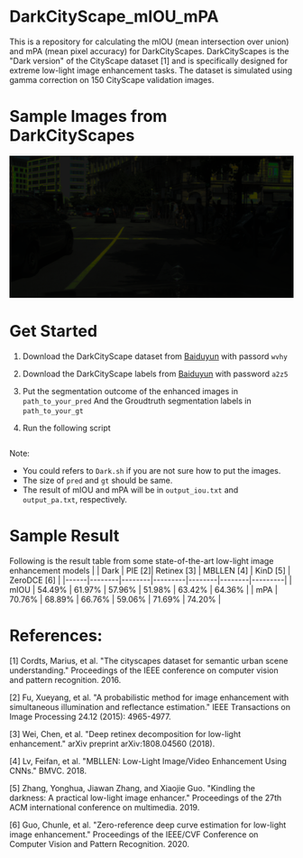 # DarkCityScape_mIOU_mPA
This is a repository for calculating the mIOU (mean intersection over union) and mPA (mean pixel accuracy) for DarkCityScapes. DarkCityScapes is the "Dark version" of the CityScape dataset [1] and is specifically designed for extreme low-light image enhancement tasks. 
The dataset is simulated using gamma correction on 150 CityScape validation images. 

# Sample Images from DarkCityScapes
![Sample DarkCityScape Image](frankfurt_000000_012868_leftImg8bit.png)

# Get Started
1. Download the DarkCityScape dataset from [Baiduyun](https://pan.baidu.com/s/1--xG3uNuH_9rKzcHpQKqgQ) with passord `wvhy`

2. Download the DarkCityScape labels from [Baiduyun](https://pan.baidu.com/s/1SlNCx7SknnQ_NUD57e0Q4w) with password `a2z5`

3. Put the segmentation outcome of the enhanced images in `path_to_your_pred`
   And the Groudtruth segmentation labels in `path_to_your_gt`

4. Run the following script 
```python main.py --pred path_to_your_pred --gt path_to_your_gt
```

Note: 
- You could refers to `Dark.sh` if you are not sure how to put the images.
- The size of `pred` and `gt` should be same. 
- The result of mIOU and mPA will be in `output_iou.txt` and `output_pa.txt`, respectively.


# Sample Result
Following is the result table from some state-of-the-art low-light image enhancement models
|      | Dark   | PIE [2]| Retinex [3] | MBLLEN [4] | KinD [5]   | ZeroDCE [6] |
|------|--------|--------|---------|--------|--------|---------|
| mIOU | 54.49% | 61.97% | 57.96%  | 51.98% | 63.42% | 64.36%  |
| mPA  | 70.76% | 68.89% | 66.76%  | 59.06% | 71.69% | 74.20%  |

# References:
[1] Cordts, Marius, et al. "The cityscapes dataset for semantic urban scene understanding." Proceedings of the IEEE conference on computer vision and pattern recognition. 2016.

[2] Fu, Xueyang, et al. "A probabilistic method for image enhancement with simultaneous illumination and reflectance estimation." IEEE Transactions on Image Processing 24.12 (2015): 4965-4977.

[3] Wei, Chen, et al. "Deep retinex decomposition for low-light enhancement." arXiv preprint arXiv:1808.04560 (2018).

[4] Lv, Feifan, et al. "MBLLEN: Low-Light Image/Video Enhancement Using CNNs." BMVC. 2018.

[5] Zhang, Yonghua, Jiawan Zhang, and Xiaojie Guo. "Kindling the darkness: A practical low-light image enhancer." Proceedings of the 27th ACM international conference on multimedia. 2019.

[6] Guo, Chunle, et al. "Zero-reference deep curve estimation for low-light image enhancement." Proceedings of the IEEE/CVF Conference on Computer Vision and Pattern Recognition. 2020.


